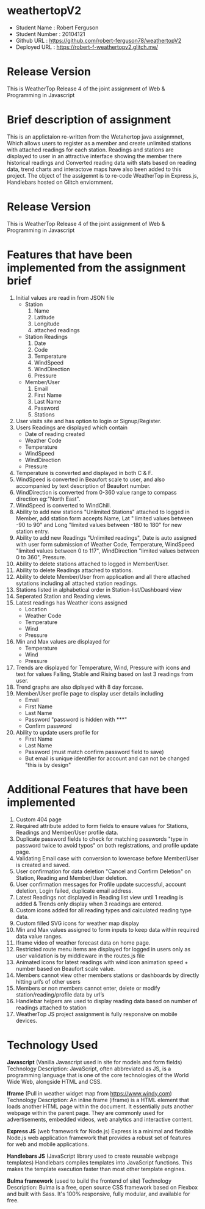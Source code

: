 # weathertopV2

- Student Name : Robert Ferguson
- Student Number : 20104121
- Github URL : https://github.com/robert-ferguson78/weathertopV2
- Deployed URL : https://robert-f-weathertopv2.glitch.me/

# Release Version

This is WeatherTop Release 4 of the joint assignment of Web & Programming in Javascript

# Brief description of assignment

This is an applictaion re-written from the Wetahertop java assignmnet, Which allows users to register as a member and create unlimited stations with attached readings for each station. Readings and stations are displayed to user in an attractive interface showing the member there historical readings and Converted reading data with stats based on reading data, trend charts and interactove maps have also been added to this project. The object of the assigemnt is to re-code WeatherTop in Express.js, Handlebars hosted on Glitch enviornment.

# Release Version

This is WeatherTop Release 4 of the joint assignment of Web & Programming in Javascript

# Features that have been implemented from the assignment brief

1. Initial values are read in from JSON file
   - Station 
        1. Name 
        2. Latitude 
        3. Longitude 
        4. attached readings
   - Station Readings 
        1. Date 
        2. Code 
        3. Temperature 
        4. WindSpeed 
        5. WindDirection 
        6. Pressure
   - Member/User 
        1. Email 
        2. First Name 
        3. Last Name 
        4. Password 
        5. Stations
2. User visits site and has option to login or Signup/Register.
3. Users Readings are displayed which contain
    - Date of reading created
    - Weather Code
    - Temperature
    - WindSpeed
    - WindDirection
    - Pressure
4. Temperature is converted and displayed in both C & F.
5. WindSpeed is converted in Beaufort scale to user, and also accompanied by text description of Beaufort number.
6. WindDirection is converted from 0-360 value range to compass direction eg:"North East".
7. WindSpeed is converted to WindChill.
8. Ability to add new stations "Unlimited Stations" attached to logged in Member, add station form accepts Name, Lat " limited values between -90 to 90" and Long "limited values between -180 to 180" for new station entry.
9. Ability to add new Readings "Unlimited readings", Date is auto assigned with user form submission of Weather Code, Temperature, WindSpeed "limited values between 0 to 117", WindDirection "limited values between 0 to 360", Pressure.
10. Ability to delete stations attached to logged in Member/User.
11. Ability to delete Readings attached to stations.
12. Ability to delete Member/User from application and all there attached sytations including all attached station readings.
13. Stations listed in alphabetical order in Station-list/Dashboard view
14. Seperated Station and Reading views.
15. Latest readings has Weather icons assigned
    - Location
    - Weather Code
    - Temperature
    - Wind
    - Pressure
16. Min and Max values are displayed for
    - Temperature
    - Wind
    - Pressure
17. Trends are displayed for Temperature, Wind, Pressure with icons and text for values Falling, Stable and Rising based on last 3 readings from user.
18. Trend graphs are also diplsyed with 8 day forcase.
19. Member/User profile page to display user details including
    - Email
    - First Name
    - Last Name
    - Password "password is hidden with \*\*\*"
    - Confirm password
20. Ability to update users profile for
    - First Name
    - Last Name
    - Password (must match confirm password field to save)
    - But email is unique identifier for account and can not be changed "this is by design"

# Additional Features that have been implemented

1. Custom 404 page
2. Required attribute added to form fields to ensure values for Stations, Readings and Member/User profile data.
3. Duplicate password fields to check for matching passwords "type in password twice to avoid typos" on both registrations, and profile update page.
4. Validating Email case with conversion to lowercase before Member/User is created and saved.
5. User confirmation for data deletion "Cancel and Confirm Deletion" on Station, Reading and Member/User deletion.
6. User confirmation messages for Profile update successful, account deletion, Login failed, duplicate email address.
7. Latest Readings not displayed in Reading list view until 1 reading is added & Trends only display when 3 readings are entered.
8. Custom icons added for all reading types and calculated reading type data.
9. Custom filled SVG icons for weather map display
10. Min and Max values assigned to form inputs to keep data within required data value ranges.
11. Iframe video of weather forecast data on home page.
12. Restricted route menu items are displayed for logged in users only as user validation is by middleware in the routes.js file
13. Animated icons for latest readings with wind icon animation speed + number based on Beaufort scale value.
14. Members cannot view other members stations or dashboards by directly hitting url’s of other users
15. Members or non members cannot enter, delete or modify station/reading/profile data by url’s
16. Handlebar helpers are used to display reading data based on number of readings attached to station
17. WeatherTop JS project assignment is fully responsive on mobile devices.

# Technology Used

**Javascript** (Vanilla Javascript used in site for models and form fields)
Technology Description: JavaScript, often abbreviated as JS, is a programming language that is one of the core technologies of the World Wide Web, alongside HTML and CSS.

**Iframe** (Pull in weather widget map from https://www.windy.com)
Technology Description: An inline frame (iframe) is a HTML element that loads another HTML page within the document. It essentially puts another webpage within the parent page. They are commonly used for advertisements, embedded videos, web analytics and interactive content.

**Express JS** (web framework for Node.js)
Express is a minimal and flexible Node.js web application framework that provides a robust set of features for web and mobile applications.

**Handlebars JS** (JavaScript library used to create reusable webpage templates)
Handlebars compiles templates into JavaScript functions. This makes the template execution faster than most other template engines.

**Bulma framework** (used to build the frontend of site)
Technology Description: Bulma is a free, open source CSS framework based on Flexbox and built with Sass. It's 100% responsive, fully modular, and available for free.
